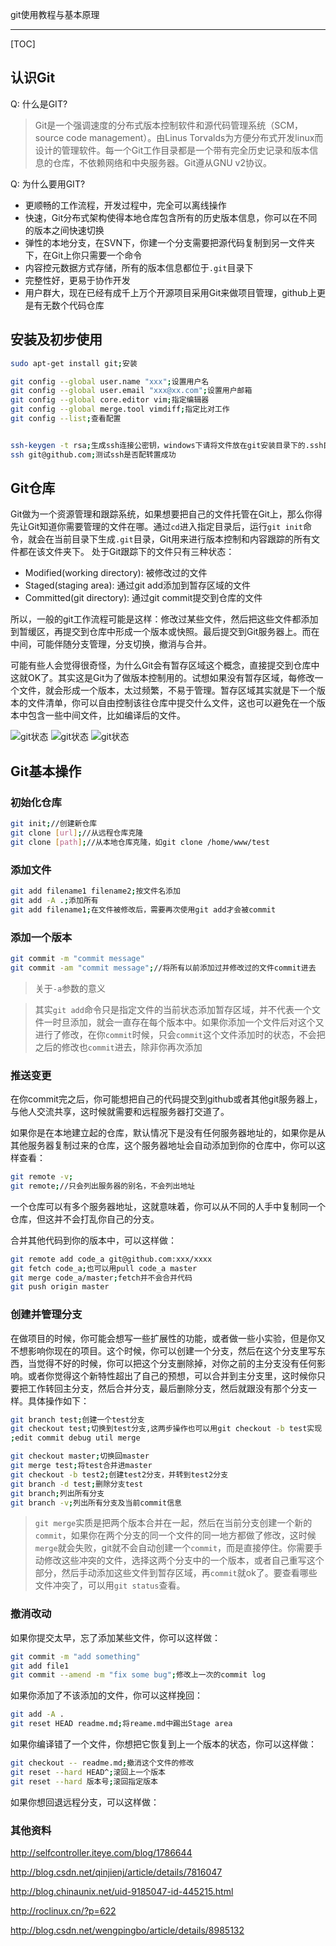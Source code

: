 git使用教程与基本原理
________________________


[TOC]

## 认识Git

Q: 什么是GIT?

> Git是一个强调速度的分布式版本控制软件和源代码管理系统（SCM，source code management）。由Linus Torvalds为方便分布式开发linux而设计的管理软件。每一个Git工作目录都是一个带有完全历史记录和版本信息的仓库，不依赖网络和中央服务器。Git遵从GNU v2协议。

Q: 为什么要用GIT?

* 更顺畅的工作流程，开发过程中，完全可以离线操作
* 快速，Git分布式架构使得本地仓库包含所有的历史版本信息，你可以在不同的版本之间快速切换
* 弹性的本地分支，在SVN下，你建一个分支需要把源代码复制到另一文件夹下，在Git上你只需要一个命令
* 内容控元数据方式存储，所有的版本信息都位于`.git`目录下
* 完整性好，更易于协作开发
* 用户群大，现在已经有成千上万个开源项目采用Git来做项目管理，github上更是有无数个代码仓库

## 安装及初步使用

```bash
sudo apt-get install git;安装

git config --global user.name "xxx";设置用户名
git config --global user.email "xxx@xx.com";设置用户邮箱
git config --global core.editor vim;指定编辑器
git config --global merge.tool vimdiff;指定比对工作
git config --list;查看配置


ssh-keygen -t rsa;生成ssh连接公密钥，windows下请将文件放在git安装目录下的.ssh目录下
ssh git@github.com;测试ssh是否配转置成功
```


## Git仓库

Git做为一个资源管理和跟踪系统，如果想要把自己的文件托管在Git上，那么你得先让Git知道你需要管理的文件在哪。通过`cd`进入指定目录后，运行`git init`命令，就会在当前目录下生成`.git`目录，Git用来进行版本控制和内容跟踪的所有文件都在该文件夹下。
处于Git跟踪下的文件只有三种状态：

* Modified(working directory): 被修改过的文件
* Staged(staging area): 通过git add添加到暂存区域的文件
* Committed(git directory): 通过git commit提交到仓库的文件

所以，一般的git工作流程可能是这样：修改过某些文件，然后把这些文件都添加到暂缓区，再提交到仓库中形成一个版本或快照。最后提交到Git服务器上。而在中间，可能伴随分支管理，分支切换，撤消与合并。

可能有些人会觉得很奇怪，为什么Git会有暂存区域这个概念，直接提交到仓库中这就OK了。其实这是Git为了做版本控制用的。试想如果没有暂存区域，每修改一个文件，就会形成一个版本，太过频繁，不易于管理。暂存区域其实就是下一个版本的文件清单，你可以自由控制该往仓库中提交什么文件，这也可以避免在一个版本中包含一些中间文件，比如编译后的文件。

![git状态](git1.png)
![git状态](git2.png)
![git状态](git3.png)


## Git基本操作

### 初始化仓库

```bash
git init;//创建新仓库
git clone [url];//从远程仓库克隆
git clone [path];//从本地仓库克隆，如git clone /home/www/test
```

### 添加文件

```bash
git add filename1 filename2;按文件名添加
git add -A .;添加所有
git add filename1;在文件被修改后，需要再次使用git add才会被commit
```

### 添加一个版本

```bash
git commit -m "commit message"
git commit -am "commit message";//将所有以前添加过并修改过的文件commit进去
```
> 关于`-a`参数的意义

> 其实`git add`命令只是指定文件的当前状态添加暂存区域，并不代表一个文件一时旦添加，就会一直存在每个版本中。如果你添加一个文件后对这个又进行了修改，在你`commit`时候，只会`commit`这个文件添加时的状态，不会把之后的修改也`commit`进去，除非你再次添加

### 推送变更

在你commit完之后，你可能想把自己的代码提交到github或者其他git服务器上，与他人交流共享，这时候就需要和远程服务器打交道了。

如果你是在本地建立起的仓库，默认情况下是没有任何服务器地址的，如果你是从其他服务器复制过来的仓库，这个服务器地址会自动添加到你的仓库中，你可以这样查看：

```bash
git remote -v;
git remote;//只会列出服务器的别名，不会列出地址
```

一个仓库可以有多个服务器地址，这就意味着，你可以从不同的人手中复制同一个仓库，但这并不会打乱你自己的分支。


合并其他代码到你的版本中，可以这样做：

```bash
git remote add code_a git@github.com:xxx/xxxx
git fetch code_a;也可以用pull code_a master
git merge code_a/master;fetch并不会合并代码
git push origin master
```

### 创建并管理分支

在做项目的时候，你可能会想写一些扩展性的功能，或者做一些小实验，但是你又不想影响你现在的项目。这个时候，你可以创建一个分支，然后在这个分支里写东西，当觉得不好的时候，你可以把这个分支删除掉，对你之前的主分支没有任何影响。或者你觉得这个新特性超出了自己的预想，可以合并到主分支里，这时候你只要把工作转回主分支，然后合并分支，最后删除分支，然后就跟没有那个分支一样。具体操作如下：

```bash
git branch test;创建一个test分支
git checkout test;切换到test分支,这两步操作也可以用git checkout -b test实现
;edit commit debug util merge

git checkout master;切换回master
git merge test;将test合并进master
git checkout -b test2;创建test2分支，并转到test2分支
git branch -d test;删除分支test
git branch;列出所有分支
git branch -v;列出所有分支及当前commit信息
```

> `git merge`实质是把两个版本合并在一起，然后在当前分支创建一个新的`commit`，如果你在两个分支的同一个文件的同一地方都做了修改，这时候`merge`就会失败，git就不会自动创建一个`commit`，而是直接停住。你需要手动修改这些冲突的文件，选择这两个分支中的一个版本，或者自己重写这个部分，然后手动添加这些文件到暂存区域，再`commit`就ok了。要查看哪些文件冲突了，可以用`git status`查看。

### 撤消改动

如果你提交太早，忘了添加某些文件，你可以这样做：
```bash
git commit -m "add something"
git add file1
git commit --amend -m "fix some bug";修改上一次的commit log
```

如果你添加了不该添加的文件，你可以这样挽回：

```bash
git add -A .
git reset HEAD readme.md;将reame.md中踢出Stage area
```

如果你编译错了一个文件，你想把它恢复到上一个版本的状态，你可以这样做：

```bash
git checkout -- readme.md;撤消这个文件的修改
git reset --hard HEAD^;滚回上一个版本
git reset --hard 版本号;滚回指定版本
```

如果你想回退远程分支，可以这样做：


### 其他资料

http://selfcontroller.iteye.com/blog/1786644

http://blog.csdn.net/qinjienj/article/details/7816047

http://blog.chinaunix.net/uid-9185047-id-445215.html

http://roclinux.cn/?p=622

http://blog.csdn.net/wengpingbo/article/details/8985132


